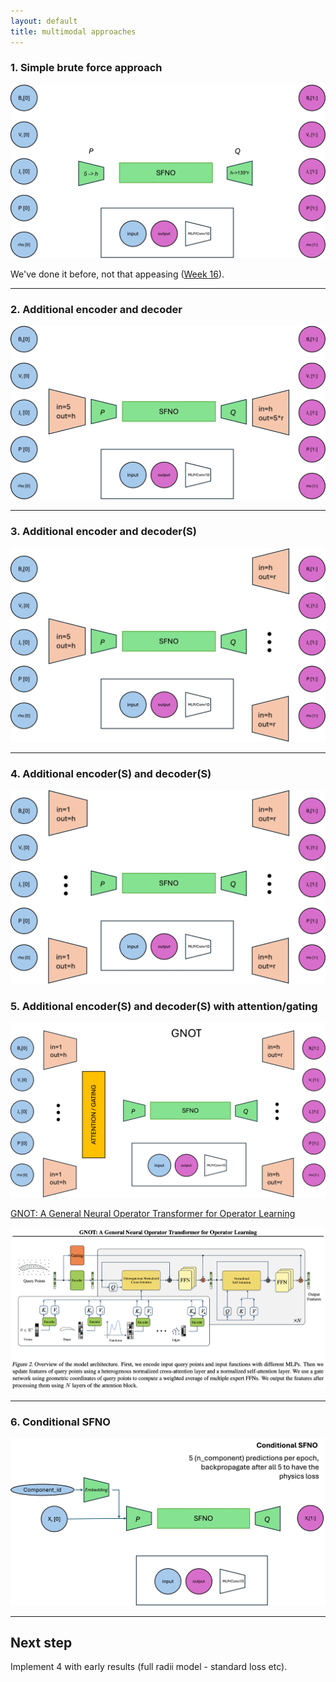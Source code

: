 ```yaml
---
layout: default
title: multimodal approaches
---
```


### 1. Simple brute force approach

<img src="resources/week_37/1.jpg"/>

We've done it before, not that appeasing (<a href="https://rezmansouri.github.io/sun-sim/week_16.html" target="_blank">Week 16</a>).

<hr/>

### 2. Additional encoder and decoder

<img src="resources/week_37/2.jpg"/>

<hr/>

### 3. Additional encoder and decoder(S)

<img src="resources/week_37/3.jpg"/>

<hr/>


### 4. Additional encoder(S) and decoder(S)

<img src="resources/week_37/4.jpg"/>

### 5. Additional encoder(S) and decoder(S) with attention/gating

<img src="resources/week_37/5.jpg"/>

<a href="https://arxiv.org/abs/2302.14376" target="_blank">GNOT: A General Neural Operator Transformer for Operator Learning</a>

<img src="resources/week_37/5-2.png"/>

<hr/>

### 6. Conditional SFNO

<img src="resources/week_37/6.jpg"/>

<hr/>

## Next step

Implement 4 with early results (full radii model - standard loss etc).